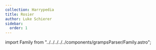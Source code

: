 ```yaml
---
collection: Harrypedia
title: Rosier
author: Luke Schierer
sidebar:
  order: 1
---
```


import Family from "../../../../../components/grampsParser/Family.astro";

<Family surn={frontmatter.surn} />

